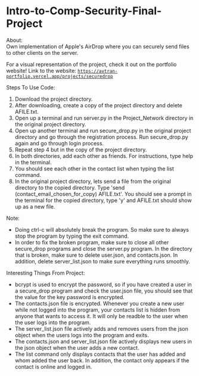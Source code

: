 # Intro-to-Comp-Security-Final-Project

About:  
Own implementation of Apple's AirDrop where you can securely send files to other clients on the server.

For a visual representation of the project, check it out on the portfolio website! 
Link to the website: [`https://avtran-portfolio.vercel.app/projects/securedrop`](https://avtran-portfolio.vercel.app/projects/securedrop)

Steps To Use Code:  
1) Download the project directory.  
2) After downloading, create a copy of the project directory and delete AFILE.txt.  
3) Open up a terminal and run server.py in the Project_Network directory in the original project directory.  
4) Open up another terminal and run secure_drop.py in the original project directory and go through the registration process. Run secure_drop.py again and go through login process.  
5) Repeat step 4 but in the copy of the project directory.  
6) In both directories, add each other as friends. For instructions, type help in the terminal.
7) You should see each other in the contact list when typing the list command.
8) In the original project directory, lets send a file from the original directory to the copied directory. Type 'send (contact_email_chosen_for_copy) AFILE.txt'. You should see a prompt in the 
   terminal for the copied directory, type 'y' and AFILE.txt should show up as a new file.

Note:
- Doing ctrl-c will absolutely break the program. So make sure to always stop the program by typing the exit command.
- In order to fix the broken program, make sure to close all other secure_drop programs and close the server.py program. In the directory that is broken, make sure to delete
  user.json, and contacts.json. In addition, delete server_list.json to make sure everything runs smoothly.

Interesting Things From Project:
- bcrypt is used to encrypt the password, so if you have created a user in a secure_drop program and check the user.json file, you should see that the value for the key password is encrypted.
- The contacts.json file is encrypted. Whenever you create a new user while not logged into the program, your contacts list is hidden from anyone that wants to access it. It will only be readble
  to the user when the user logs into the program.
- The server_list.json file actively adds and removes users from the json object when the users logs into the program and exits.
- The contacts.json and server_list.json file actively displays new users in the json object when the user adds a new contact.
- The list command only displays contacts that the user has added and whom added the user back. In addition, the contact only appears if the contact is online and logged in.
